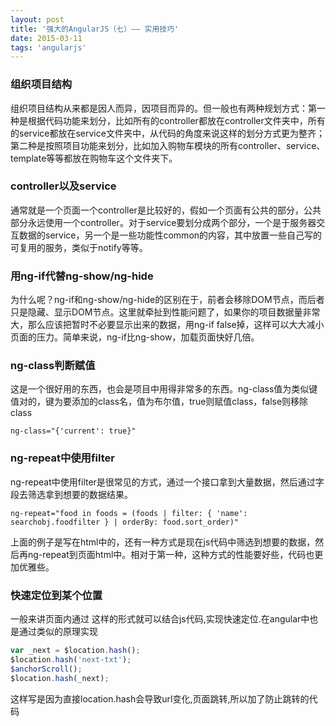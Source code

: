 ```yaml
---
layout: post
title: '强大的AngularJS（七）—— 实用技巧'
date: 2015-03-11
tags: 'angularjs'
---
```


### 组织项目结构

组织项目结构从来都是因人而异，因项目而异的。但一般也有两种规划方式：第一种是根据代码功能来划分，比如所有的controller都放在controller文件夹中，所有的service都放在service文件夹中，从代码的角度来说这样的划分方式更为整齐；第二种是按照项目功能来划分，比如加入购物车模块的所有controller、service、template等等都放在购物车这个文件夹下。

### controller以及service

通常就是一个页面一个controller是比较好的，假如一个页面有公共的部分，公共部分永远使用一个controller。对于service要划分成两个部分，一个是于服务器交互数据的service，另一个是一些功能性common的内容，其中放置一些自己写的可复用的服务，类似于notify等等。

### 用ng-if代替ng-show/ng-hide

为什么呢？ng-if和ng-show/ng-hide的区别在于，前者会移除DOM节点，而后者只是隐藏、显示DOM节点。这里就牵扯到性能问题了，如果你的项目数据量非常大，那么应该把暂时不必要显示出来的数据，用ng-if false掉，这样可以大大减小页面的压力。简单来说，ng-if比ng-show，加载页面快好几倍。

### ng-class判断赋值

这是一个很好用的东西，也会是项目中用得非常多的东西。ng-class值为类似键值对的，键为要添加的class名，值为布尔值，true则赋值class，false则移除class

	ng-class="{'current': true}"

### ng-repeat中使用filter

ng-repeat中使用filter是很常见的方式，通过一个接口拿到大量数据，然后通过字段去筛选拿到想要的数据结果。

	ng-repeat="food in foods = (foods | filter: { 'name': searchobj.foodfilter } | orderBy: food.sort_order)"

上面的例子是写在html中的，还有一种方式是现在js代码中筛选到想要的数据，然后再ng-repeat到页面html中。相对于第一种，这种方式的性能要好些，代码也更加优雅些。

### 快速定位到某个位置

一般来讲页面内通过 <a id="txt"></a> 这样的形式就可以结合js代码,实现快速定位.在angular中也是通过类似的原理实现

```javascript
var _next = $location.hash();
$location.hash('next-txt');
$anchorScroll();
$location.hash(_next);
```

这样写是因为直接location.hash会导致url变化,页面跳转,所以加了防止跳转的代码

